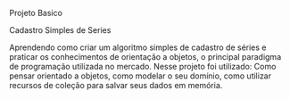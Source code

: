 Projeto Basico

Cadastro Simples de Series

Aprendendo como criar um algoritmo simples de cadastro de séries e praticar os conhecimentos de orientação a objetos, o principal paradigma de programação utilizada no mercado. Nesse projeto foi utilizado: Como pensar orientado a objetos, como modelar o seu domínio, como utilizar recursos de coleção para salvar seus dados em memória.